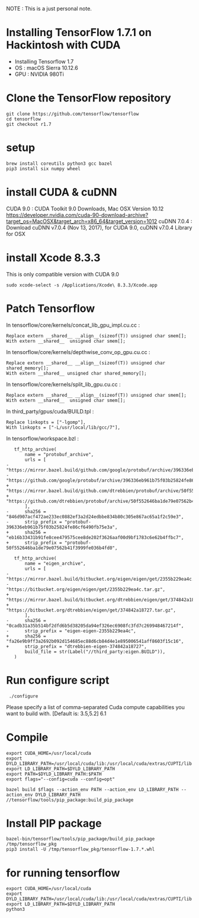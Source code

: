 NOTE : This is a just personal note.

# Installing TensorFlow 1.7.1 on Hackintosh with CUDA
* Installing Tensorflow 1.7
* OS : macOS Sierra 10.12.6
* GPU : NVIDIA 980Ti

# Clone the TensorFlow repository
```
git clone https://github.com/tensorflow/tensorflow
cd tensorflow
git checkout r1.7
```

# setup
```
brew install coreutils python3 gcc bazel
pip3 install six numpy wheel
```

# install CUDA & cuDNN
CUDA 9.0 : CUDA Toolkit 9.0 Downloads, Mac OSX Version 10.12
https://developer.nvidia.com/cuda-90-download-archive?target_os=MacOSX&target_arch=x86_64&target_version=1012
cuDNN 7.0.4 : Download cuDNN v7.0.4 (Nov 13, 2017), for CUDA 9.0, cuDNN v7.0.4 Library for OSX

# install Xcode 8.3.3
This is only compatible version with CUDA 9.0
```
sudo xcode-select -s /Applications/Xcode\ 8.3.3/Xcode.app
```

# Patch Tensorflow
In tensorflow/core/kernels/concat_lib_gpu_impl.cu.cc :
```
Replace extern __shared__ __align__(sizeof(T)) unsigned char smem[];
With extern __shared__  unsigned char smem[];
```
In tensorflow/core/kernels/depthwise_conv_op_gpu.cu.cc :
```
Replace extern __shared__ __align__(sizeof(T)) unsigned char shared_memory[];
With extern __shared__ unsigned char shared_memory[];
```
In tensorflow/core/kernels/split_lib_gpu.cu.cc : 
```
Replace extern __shared__ __align__(sizeof(T)) unsigned char smem[];
With extern __shared__  unsigned char smem[];
```

In third_party/gpus/cuda/BUILD.tpl :
```
Replace linkopts = ["-lgomp"],
With linkopts = ["-L/usr/local/lib/gcc/7"],
```

In tensorflow/workspace.bzl :
```
   tf_http_archive(
       name = "protobuf_archive",
       urls = [
-          "https://mirror.bazel.build/github.com/google/protobuf/archive/396336eb961b75f03b25824fe86cf6490fb75e3a.tar.gz",
-          "https://github.com/google/protobuf/archive/396336eb961b75f03b25824fe86cf6490fb75e3a.tar.gz",
+          "https://mirror.bazel.build/github.com/dtrebbien/protobuf/archive/50f552646ba1de79e07562b41f3999fe036b4fd0.tar.gz",
+          "https://github.com/dtrebbien/protobuf/archive/50f552646ba1de79e07562b41f3999fe036b4fd0.tar.gz",
       ],
-      sha256 = "846d907acf472ae233ec0882ef3a2d24edbbe834b80c305e867ac65a1f2c59e3",
-      strip_prefix = "protobuf-396336eb961b75f03b25824fe86cf6490fb75e3a",
+      sha256 = "eb16b33431b91fe8cee479575cee8de202f3626aaf00d9bf1783c6e62b4ffbc7",
+      strip_prefix = "protobuf-50f552646ba1de79e07562b41f3999fe036b4fd0",
```
```
   tf_http_archive(
       name = "eigen_archive",
       urls = [
-          "https://mirror.bazel.build/bitbucket.org/eigen/eigen/get/2355b229ea4c.tar.gz",
-          "https://bitbucket.org/eigen/eigen/get/2355b229ea4c.tar.gz",
+          "https://mirror.bazel.build/bitbucket.org/dtrebbien/eigen/get/374842a18727.tar.gz",
+          "https://bitbucket.org/dtrebbien/eigen/get/374842a18727.tar.gz",
       ],
-      sha256 = "0cadb31a35b514bf2dfd6b5d38205da94ef326ec6908fc3fd7c269948467214f",
-      strip_prefix = "eigen-eigen-2355b229ea4c",
+      sha256 = "fa26e9b9ff3a2692b092d154685ec88d6cb84d4e1e895006541aff8603f15c16",
+      strip_prefix = "dtrebbien-eigen-374842a18727",
       build_file = str(Label("//third_party:eigen.BUILD")),
   )
```

# Run configure script
```
 ./configure
```

Please specify a list of comma-separated Cuda compute capabilities you want to build with. [Default is: 3.5,5.2] 6.1

# Compile
```
export CUDA_HOME=/usr/local/cuda
export DYLD_LIBRARY_PATH=/usr/local/cuda/lib:/usr/local/cuda/extras/CUPTI/lib
export LD_LIBRARY_PATH=$DYLD_LIBRARY_PATH
export PATH=$DYLD_LIBRARY_PATH:$PATH
export flags="--config=cuda --config=opt"

bazel build $flags --action_env PATH --action_env LD_LIBRARY_PATH --action_env DYLD_LIBRARY_PATH //tensorflow/tools/pip_package:build_pip_package
```

# Install PIP package
```
bazel-bin/tensorflow/tools/pip_package/build_pip_package /tmp/tensorflow_pkg
pip3 install -U /tmp/tensorflow_pkg/tensorflow-1.7.*.whl

```

# for running tensorflow
```
export CUDA_HOME=/usr/local/cuda
export DYLD_LIBRARY_PATH=/usr/local/cuda/lib:/usr/local/cuda/extras/CUPTI/lib
export LD_LIBRARY_PATH=$DYLD_LIBRARY_PATH
python3
```
